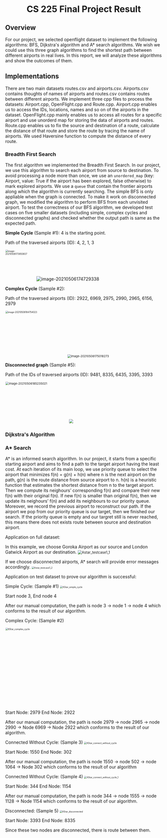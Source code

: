 <h1 align="center"> CS 225 Final Project Result </h1>

## Overview
For our project, we selected openflight dataset to implement the following algorithms: BFS, Dijkstra's algorithm and A* search algorithms. We wish we could use this three graph algorithms to find the shortest path between different airports in real lives. In this report, we will analyze these algorithms and show the outcomes of them.
## Implementations
There are two main datasets routes.csv and airports.csv. Airports.csv contains thoughts of names of airports and routes.csv contains routes between different airports. We implement three cpp files to process the datasets: Airport.cpp, OpenFlight.cpp and Route.cpp. Airport.cpp enables us to access the IDs, locations, names and so on of the airports in the dataset. OpenFlight.cpp mainly enables us to access all routes for a specific airport and use unorderd map for storing the data of airports and routes. Route.cpp enables us to fix the source and destination of a route, calculate the distance of that route and store the route by tracing the name of airports. We used Haversine function to compute the distance of every route.

### Breadth First Search

The first algorithm we implemented the Breadth First Search. In our project, we use this algorithm to search each airport from source to destination.
To avoid processing a node more than once, we use an `unordered_map` (key: Airport, value: True if the airport has been explored, false otherwise) to mark explored airports.
We use a `queue` that contain the frontier airports along which the algorithm is currently searching. 
The simple BFS is only appliable when the graph is connected. To make it work on disconnected graph, we modified the algorithm to perform BFS from each unvisited airport.
To test the correctness of our BFS algorithm, we developed test cases on five smaller datasets (including simple, complex cycles and disconnected graphs) and checked whether the output path is same as the expected path.

**Simple Cycle** (Sample #1): 4 is the starting point. 

Path of the traversed airports (ID): 4, 2, 1, 3

<img src="assets/bfs_testcase1_1.png" alt="image-20210506173850837" width="200px" height="200px" style="zoom: 50%;" />![image-20210506174729338](assets/bfs_testcase1_2.png)

**Complex Cycle** (Sample #2):

Path of the traversed airports (ID): 2922, 6969, 2975, 2990, 2965, 6156, 2979

<img src="assets/bfs_testcase2_1.png" alt="image-20210506184754023" width="400px" height="300px" style="zoom: 50%;" /><img src="assets/bfs_testcase2_2.png" alt="image-20210506175018273" style="zoom: 67%;" />

**Disconnected graph** (Sample #5):

Path of the IDs of traversed airports (ID): 9481, 8335, 6435, 3395, 3393

<img src="assets/bfs_testcase5_1.png" alt="image-20210506185235021" width="300px" height="200px" style="zoom:67%;" /> <img src="assets/bfs_testcase5_2.png" style="zoom:80%;" />

### Dijkstra's Algorithm

### A* Search
A* is an informed search algorithm. In our project, it starts from a specific starting airport and aims to find a path to the target airport having the least cost.
At each iteration of its main loop, we use priority queue to select the airport that minimizes
                                                                    f(n) = g(n) + h(n)
where n is the next airport on the path, g(n) is the route distance from source airport to n. h(n) is a heuristic function that estimates the shortest distance from n to the target airport. 
Then we compute its neighours’ corresponding f(n) and compare their new f(n) with their original f(n). If new f(n) is smaller than original f(n), then we update its neighours’ f(n) and add its neighbours to our priority queue. Moreover, we record the previous airport to reconstruct our path. If the airport we pop from our priority queue is our target, then we finished our search. If the priority queue is empty and our targret still is never reached, this means there does not exists route between source and destination airport.

Application on full dataset:

In this example, we choose Goroka Airport as our source and London Gatwick Airport as our destination.
<img src="assets/Astar_testcase1_1.png" alt="Astar_testcase1_1" style="zoom: 80%;" />

If we choose disconnected airports, A* search will provide error messages accordingly.
<img src="assets/Astar_testcase1_2.png" alt="Astar_testcase1_2" style="zoom: 50%;" />


Application on test dataset to prove our algorithm is successful:

Simple Cycle: (Sample #1)
<img src="assets/AStar_simple_cycle.png" alt="AStar_simple_cycle" style="zoom: 50%;" />

Start node 3, End node 4

After our manual computation, the path is node 3 -> node 1 -> node 4 which conforms to the result of our algorithm.

Complex Cycle: (Sample #2)

<img src="assets/AStar_complex_cycle.png" alt="AStar_complex_cycle" width="600px" height="500px" style="zoom:50%;" />

Start Node: 2979 End Node: 2922

After our manual computation, the path is node 2979 -> node 2965 -> node 2990 -> Node 6969 -> Node 2922 which conforms to the result of our algorithm.

Connected Without Cycle: (Sample 3)
<img src="assets/AStar_connected_without_cycle.png" alt="AStar_connect_without_cycle" style="zoom:50%;" />

Start Node: 1550 End Node: 302

After our manual computation, the path is node 1550 -> node 502 -> node 1064 -> Node 302 which conforms to the result of our algorithm

Connected Without Cycle: (Sample 4)
<img src="assets/AStar_connect_without_cycle_1.png" alt="AStar_connect_without_cycle_1" style="zoom:50%;" />

Start Node: 344 End Node: 1154

After our manual computation, the path is node 344 -> node 1555 -> node 1128 -> Node 1154 which conforms to the result of our algorithm.

Disconnected: (Sample 5)
<img src="assets/AStar_disconnected.png" alt="AStar_disconnected" style="zoom:50%;" />

Start Node: 3393	End Node: 8335

Since these two nodes are disconnected, there is route between them.




















